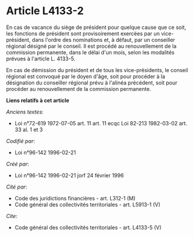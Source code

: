 # Article L4133-2

En cas de vacance du siège de président pour quelque cause que ce soit, les fonctions de président sont provisoirement
exercées par un vice-président, dans l'ordre des nominations et, à défaut, par un conseiller régional désigné par le conseil.
Il est procédé au renouvellement de la commission permanente, dans le délai d'un mois, selon les modalités prévues à
l'article L. 4133-5. 

En cas de démission du président et de tous les vice-présidents, le conseil régional est convoqué par le doyen d'âge, soit
pour procéder à la désignation du conseiller régional prévu à l'alinéa précédent, soit pour procéder au renouvellement de la
commission permanente.

**Liens relatifs à cet article**

_Anciens textes_:

  - Loi n°72-619 1972-07-05 art. 11 art. 11 ecqc Loi 82-213 1982-03-02 art. 33 al. 1 et 3

_Codifié par_:

  - Loi n°96-142 1996-02-21

_Créé par_:

  - Loi n°96-142 1996-02-21 jorf 24 février 1996

_Cité par_:

  - Code des juridictions financières - art. L312-1 (M)
  - Code général des collectivités territoriales - art. L5913-1 (V)

_Cite_:

  - Code général des collectivités territoriales - art. L4133-5 (V)
